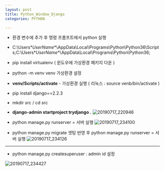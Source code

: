```yaml
---
layout: post
title: Python_Window_Django
categories: PYTHON

---
```



* 환경 변수에 추가 후 명령 프롬프트에서 python 실행
* C:\Users\**UserName**\AppData\Local\Programs\Python\Python36\Scripts\;C:\Users\**UserName**\AppData\Local\Programs\Python\Python36;

* pip install virtualenv ( 윈도우에 가상환경 패키지 다운 )
* python -m venv venv 가상환경 설정
* **venv/Scripts/activate** - 가상환경 실행   ( 리눅스 : source venb/bin/activate )
* pip install django==2.2.3
* mkdir src / cd src
* **django-admin startproject trydjango .**
![20190717_220946](https://user-images.githubusercontent.com/47915302/61378128-a28f8980-a8df-11e9-818e-421b1819fc99.png)



* python manage.py runserver   = 서버 실행 
![20190717_234100](https://user-images.githubusercontent.com/47915302/61384881-6d3d6880-a8ec-11e9-9046-20aa462e566f.png)
* python manage.py migrate 셋팅 반영 후 python manage.py runserver   = 서버 실행 
![20190717_234126](https://user-images.githubusercontent.com/47915302/61384889-6f9fc280-a8ec-11e9-810e-1329c62ff742.png)

---

* python manage.py createsuperuser   : admin id 설정

![20190717_234427](https://user-images.githubusercontent.com/47915302/61385139-d4f3b380-a8ec-11e9-87db-a3a167618b46.png)
